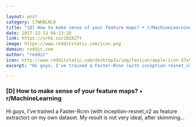 ```yaml
---

layout: post
category: C7WHBLNLR
title: "[D] How to make sense of your feature maps? • r/MachineLearning"
date: 2017-12-13 04:13:20
link: https://vrhk.co/2BZAZfY
image: https://www.redditstatic.com/icon.png
domain: reddit.com
author: "reddit"
icon: http://www.redditstatic.com/desktop2x/img/favicon/apple-icon-57x57.png
excerpt: "Hi guys, I've trained a Faster-Rcnn (with inception-resnet_v2 as feature extractor) on my own dataset. My result is not very ideal, after skimming..."

---
```


### [D] How to make sense of your feature maps? • r/MachineLearning

Hi guys, I've trained a Faster-Rcnn (with inception-resnet_v2 as feature extractor) on my own dataset. My result is not very ideal, after skimming...